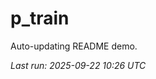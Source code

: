 # p_train

Auto-updating README demo.

<!--START_SECTION:status-->
_Last run: 2025-09-22 10:26 UTC_
<!--END_SECTION:status-->








































































































































































































































































































































































































































































































































































































































































































